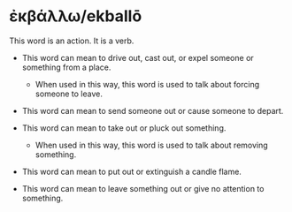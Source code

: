 # ἐκβάλλω/ekballō
This word is an action. It is a verb.

* This word can mean to drive out, cast out, or expel someone or something from a place.
    * When used in this way, this word is used to talk about forcing someone to leave. 

* This word can mean to send someone out or cause someone to depart. 

* This word can mean to take out or pluck out something.
    * When used in this way, this word is used to talk about removing something. 

* This word can mean to put out or extinguish a candle flame. 

* This word can mean to leave something out or give no attention to something.

